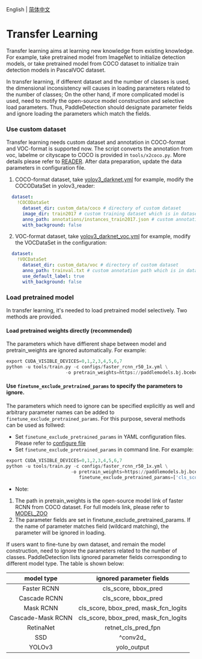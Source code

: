 English | [简体中文](TRANSFER_LEARNING_cn.md)

# Transfer Learning

Transfer learning aims at learning new knowledge from existing knowledge. For example, take pretrained model from ImageNet to initialize detection models, or take pretrained model from COCO dataset to initialize train detection models in PascalVOC dataset.

In transfer learning, if different dataset and the number of classes is used, the dimensional inconsistency will causes in loading parameters related to the number of classes; On the other hand, if more complicated model is used, need to motify the open-source model construction and selective load parameters. Thus, PaddleDetection should designate parameter fields and ignore loading the parameters which match the fields.

### Use custom dataset

Transfer learning needs custom dataset and annotation in COCO-format and VOC-format is supported now. The script converts the annotation from voc, labelme or cityscape to COCO is provided in ```tools/x2coco.py```. More details please refer to [READER](READER.md). After data preparation, update the data parameters in configuration file.


1. COCO-format dataset, take [yolov3\_darknet.yml](https://github.com/PaddlePaddle/PaddleDetection/blob/release/2.1/static/configs/yolov3_darknet.yml#L66) for example, modify the COCODataSet in yolov3\_reader:

```yml
  dataset:
    !COCODataSet
      dataset_dir: custom_data/coco # directory of custom dataset
      image_dir: train2017 # custom training dataset which is in dataset_dir
      anno_path: annotations/instances_train2017.json # custom annotation path which is in dataset_dir
      with_background: false
```

2. VOC-format dataset, take [yolov3\_darknet\_voc.yml](https://github.com/PaddlePaddle/PaddleDetection/blob/release/2.1/static/configs/yolov3_darknet_voc.yml#L67) for example, modify the VOCDataSet in the configuration:

```yml
  dataset:
    !VOCDataSet
      dataset_dir: custom_data/voc # directory of custom dataset
      anno_path: trainval.txt # custom annotation path which is in dataset_dir
      use_default_label: true
      with_background: false
```


### Load pretrained model

In transfer learning, it's needed to load pretrained model selectively. Two methods are provided.

#### Load pretrained weights directly (**recommended**)

The parameters which have diffierent shape between model and pretrain\_weights are ignored automatically. For example:

```python
export CUDA_VISIBLE_DEVICES=0,1,2,3,4,5,6,7
python -u tools/train.py -c configs/faster_rcnn_r50_1x.yml \
                      -o pretrain_weights=https://paddlemodels.bj.bcebos.com/object_detection/faster_rcnn_r50_1x.tar
```

#### Use `finetune_exclude_pretrained_params` to specify the parameters to ignore.

The parameters which need to ignore can be specified explicitly as well and arbitrary parameter names can be added to `finetune_exclude_pretrained_params`. For this purpose, several methods can be used as follwed:

- Set `finetune_exclude_pretrained_params` in YAML configuration files. Please refer to [configure file](https://github.com/PaddlePaddle/PaddleDetection/blob/release/2.1/static/configs/yolov3_mobilenet_v1_fruit.yml#L15)
- Set `finetune_exclude_pretrained_params` in command line. For example:

```python
export CUDA_VISIBLE_DEVICES=0,1,2,3,4,5,6,7
python -u tools/train.py -c configs/faster_rcnn_r50_1x.yml \
                        -o pretrain_weights=https://paddlemodels.bj.bcebos.com/object_detection/faster_rcnn_r50_1x.tar \
                           finetune_exclude_pretrained_params=['cls_score','bbox_pred'] \
```

* Note:

1. The path in pretrain\_weights is the open-source model link of faster RCNN from COCO dataset. For full models link, please refer to [MODEL_ZOO](../MODEL_ZOO.md)
2. The parameter fields are set in finetune\_exclude\_pretrained\_params. If the name of parameter matches field (wildcard matching), the parameter will be ignored in loading.

If users want to fine-tune by own dataset, and remain the model construction, need to ignore the parameters related to the number of classes. PaddleDetection lists ignored parameter fields corresponding to different model type. The table is shown below: </br>

|      model type    |         ignored parameter fields          |
| :----------------: | :---------------------------------------: |
|     Faster RCNN    |          cls\_score, bbox\_pred           |
|     Cascade RCNN   |          cls\_score, bbox\_pred           |
|       Mask RCNN    | cls\_score, bbox\_pred, mask\_fcn\_logits |
|  Cascade-Mask RCNN | cls\_score, bbox\_pred, mask\_fcn\_logits |
|      RetinaNet     |           retnet\_cls\_pred\_fpn          |
|        SSD         |                ^conv2d\_                  |
|       YOLOv3       |              yolo\_output                 |
